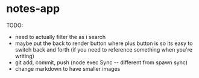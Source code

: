 # notes-app

TODO:
- need to actually filter the as i search
- maybe put the back to render button where plus button is so its easy to switch back and forth (if you need to reference something when you're writing)
- git add, commit, push (node exec Sync -- different from spawn sync)
- change markdown to have smaller images